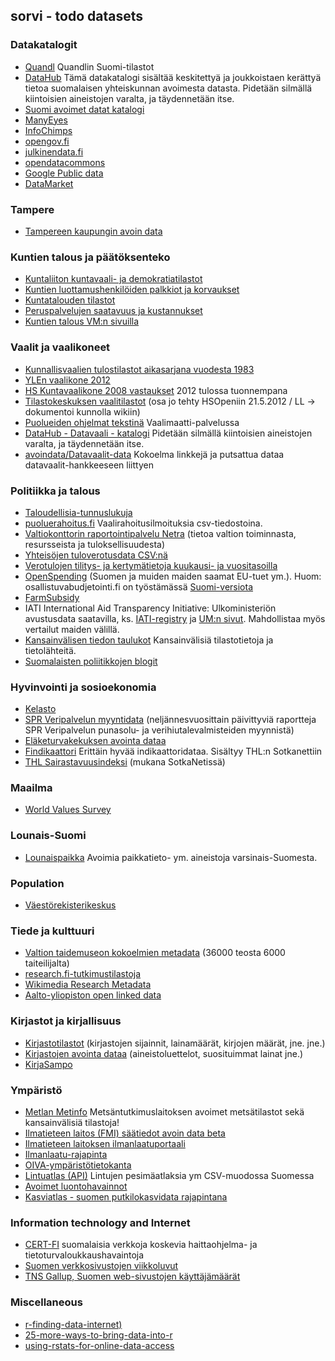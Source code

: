sorvi - todo datasets
-------------------------
 
### Datakatalogit

* [Quandl](http://www.quandl.com/finland) Quandlin Suomi-tilastot
* [DataHub](http://fi.thedatahub.org/dataset) Tämä datakatalogi sisältää keskitettyä ja joukkoistaen kerättyä tietoa suomalaisen yhteiskunnan avoimesta datasta. Pidetään silmällä kiintoisien aineistojen varalta, ja täydennetään itse.
* [Suomi avoimet datat katalogi](http://www.suomi.fi/suomifi/tyohuone/yhteiset_palvelut/avoin_data/)  
* [ManyEyes](http://www-958.ibm.com/software/data/cognos/manyeyes/)  
* [InfoChimps](http://infochimps.com/datasets)  
* [opengov.fi](http://opengov.fi/)  
* [julkinendata.fi](http://www.julkinendata.fi/)  
* [opendatacommons](http://www.opendatacommons.org/)  
* [Google Public data](http://www.google.com/publicdata/home)  
* [DataMarket](http://blog.datamarket.com/2011/10/31/using-datamarket-from-within-r/)  

### Tampere 

* [Tampereen kaupungin avoin data](http://www.tampere.fi/tampereinfo/avoindata.html)

### Kuntien talous ja päätöksenteko
* [Kuntaliiton kuntavaali- ja demokratiatilastot](http://www.kunnat.net/fi/tietopankit/tilastot/kuntavaali-ja-demokratiatilastot/Sivut/default.aspx)
* [Kuntien luottamushenkilöiden palkkiot ja korvaukset](http://www.kunnat.net/fi/tietopankit/tilastot/kuntavaali-ja-demokratiatilastot/kuntien-luottamushenkiloiden-palkkiot-ja-korvaukset/Sivut/default.aspx)
* [Kuntatalouden tilastot](http://www.kunnat.net/fi/tietopankit/tilastot/kuntatalous/Sivut/default.aspx)
* [Peruspalvelujen saatavuus ja kustannukset](http://www.hri.fi/fi/data/peruspalvelujen-saatavuus-ja-kustannukset-kuntakortti/)
* [Kuntien talous VM:n sivuilla](http://www.vm.fi/vm/fi/15_kunta_asiat/01_kuntatalous/03_tilastoja/index.jsp)


### Vaalit ja vaalikoneet
* [Kunnallisvaalien tulostilastot aikasarjana vuodesta 1983](http://www.vaalit.fi/22381.htm)
* [YLEn vaalikone 2012](http://yle.fi/uutiset/nyt_sita_saa_vaalikonedataa/6331306)
* [HS Kuntavaalikone 2008 vastaukset](http://blogit.hs.fi/hsnext/hsn-kuntavaalikoneen-2008-vastaukset-avodatana) 2012 tulossa tuonnempana
* [Tilastokeskuksen vaalitilastot](http://tilastokeskus.fi/til/vaa.html) (osa jo tehty HSOpeniin 21.5.2012 / LL -> dokumentoi kunnolla wikiin)
* [Puolueiden ohjelmat tekstinä](http://www.fsd.uta.fi/vaalimaatti/vaalit2012/ohjelmat) Vaalimaatti-palvelussa
* [DataHub - Datavaali - katalogi](http://www.datavaalit.fi/resources/catalogue/) Pidetään silmällä kiintoisien aineistojen varalta, ja täydennetään itse.
* [avoindata/Datavaalit-data](https://github.com/avoindata/datavaalit-data) Kokoelma linkkejä ja putsattua dataa datavaalit-hankkeeseen liittyen 


### Politiikka ja talous
* [Taloudellisia-tunnuslukuja](http://www.kunnat.net/fi/tietopankit/tilastot/kuntatalous/kuntien-tilinpaatokset/taloudellisia-tunnuslukuja/Sivut/default.aspx)
* [puoluerahoitus.fi](http://www.puoluerahoitus.fi/fi/index/vaalirahailmoituksia/raportit/Tietoaineistot.html.stx) Vaalirahoitusilmoituksia csv-tiedostoina.
* [Valtiokonttorin raportointipalvelu Netra](http://www.netra.fi/) (tietoa valtion toiminnasta, resursseista ja tuloksellisuudesta)
* [Yhteisöjen tuloverotusdata CSV:nä](http://www.vero.fi/fi-FI/Tietoa_Verohallinnosta/Yhteisojen_tuloverotuksen_julkiset_tiedo%2824348%29)
* [Verotulojen tilitys- ja kertymätietoja kuukausi- ja vuositasoilla](http://veronsaajat.vero.fi/fi-FI/kunnat/Sivut/Default.aspx)
* [OpenSpending](http://openspending.org/eu-commission-fts?_view=default&_time=2010) (Suomen ja muiden maiden saamat EU-tuet ym.). Huom: osallistuvabudjetointi.fi on työstämässä [Suomi-versiota](http://osallistuvabudjetointi.fi/openspending/)  
* [FarmSubsidy](http://farmsubsidy.org/getthedata/download)  
* IATI International Aid Transparency Initiative: Ulkoministeriön avustusdata saatavilla, ks. [IATI-registry](http://www.iatiregistry.org/publisher/finland_mfa) ja [UM:n sivut](http://formin.finland.fi/opendata/IATI/Finland_DM.xml). Mahdollistaa myös vertailut maiden välillä.
* [Kansainvälisen tiedon taulukot](http://tilastokeskus.fi/tup/tilastotietokannat/index.html) Kansainvälisiä tilastotietoja ja tietolähteitä.
* [Suomalaisten poliitikkojen blogit](https://scraperwiki.com/scrapers/finnish_parliamentarians_blogs/)

### Hyvinvointi ja sosioekonomia
* [Kelasto](http://www.kela.fi/kelasto)
* [SPR Veripalvelun myyntidata](http://www.veripalvelu.fi/www/3073) (neljännesvuosittain päivittyviä raportteja SPR Veripalvelun punasolu- ja verihiutalevalmisteiden myynnistä)
* [Eläketurvakekuksen avointa dataa](http://www.etk.fi/fi/service/tilastot/658/apps4finland)
* [Findikaattori](http://www.findikaattori.fi/fi/indicators) Erittäin hyvää indikaattoridataa. Sisältyy THL:n Sotkanettiin 
* [THL Sairastavuusindeksi](http://www.terveytemme.fi/sairastavuusindeksi) (mukana SotkaNetissä)

### Maailma
* [World Values Survey](http://www.worldvaluessurvey.org)  

### Lounais-Suomi
* [Lounaispaikka](http://paikkatietokeskus.lounaispaikka.fi/fi/aineistot/) Avoimia paikkatieto- ym. aineistoja varsinais-Suomesta.

### Population
* [Väestörekisterikeskus](http://vrk.fi/default.aspx?id=107)

### Tiede ja kulttuuri 
* [Valtion taidemuseon kokoelmien metadata](http://creativecommons.fi/2013/10/valtion-taidemuseo-avaa-taidekokoelmansa-metadatan-avoimena-tietona/) (36000 teosta 6000 taiteilijalta)
* [research.fi-tutkimustilastoja](http://research.fi/voimavarat.html)
* [Wikimedia Research Metadata](https://meta.wikimedia.org/wiki/Research:Data)
* [Aalto-yliopiston open linked data](http://data.aalto.fi/)

### Kirjastot ja kirjallisuus
* [Kirjastotilastot](http://tilastot.kirjastot.fi/fi-FI/vuositilastot.aspx) (kirjastojen sijainnit, lainamäärät, kirjojen määrät, jne. jne.)
* [Kirjastojen avointa dataa](http://data.kirjastot.fi/data.html) (aineistoluettelot, suosituimmat lainat jne.)
* [KirjaSampo](http://kirjoitusalusta.fi/hsopenkirjasampo)  

### Ympäristö
* [Metlan Metinfo](http://www.metla.fi/metinfo/tilasto/) Metsäntutkimuslaitoksen avoimet metsätilastot sekä kansainvälisiä tilastoja!
* [Ilmatieteen laitos (FMI) säätiedot avoin data beta](http://ilmatieteenlaitos.fi/avoin-data-beta)
* [Ilmatieteen laitoksen ilmanlaatuportaali](http://fi.thedatahub.org/it/dataset/ilmanlaatu)
* [Ilmanlaatu-rajapinta](http://www.biomi.org/internet/ilmanlaaturajapinta.html)
* [OIVA-ympäristötietokanta](http://wwwp2.ymparisto.fi/scripts/paikkatieto.asp) 
* [Lintuatlas (API)](http://atlas3.lintuatlas.fi/taustaa/kaytto) Lintujen pesimäatlaksia ym CSV-muodossa Suomessa
* [Avoimet luontohavainnot](http://karhu.luomus.fi/havaintoilmoitin/show/all)
* [Kasviatlas - suomen putkilokasvidata rajapintana](http://www.luomus.fi/kasviatlas/rajapinta.php)

### Information technology and Internet
* [CERT-FI](http://www.cert.fi/katsaukset/tilastot/avoindata.html) suomalaisia verkkoja koskevia haittaohjelma- ja tietoturvaloukkaushavaintoja
* [Suomen verkkosivustojen viikkoluvut](http://tnsmetrix.tns-gallup.fi/public/)
* [TNS Gallup, Suomen web-sivustojen käyttäjämäärät](http://tnsmetrix.tns-gallup.fi/public/)

### Miscellaneous
* [r-finding-data-internet)](http://www.inside-r.org/howto/finding-data-internet)  
* [25-more-ways-to-bring-data-into-r](http://www.r-bloggers.com/25-more-ways-to-bring-data-into-r/)  
* [using-rstats-for-online-data-access](http://www.decisionstats.com/using-rstats-for-online-data-access/)  


